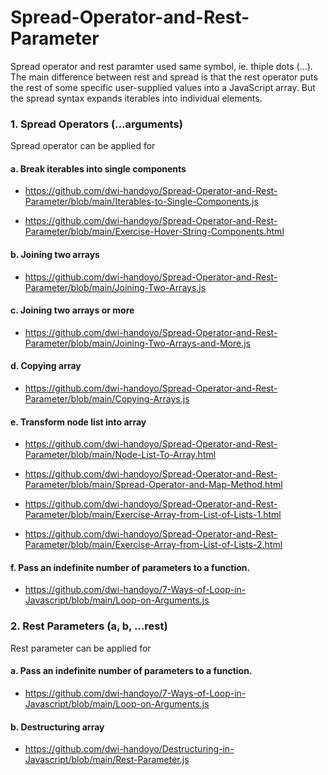 # Spread-Operator-and-Rest-Parameter

Spread operator and rest paramter used same symbol, ie. thiple dots (...). The main difference between rest and spread is that the rest operator puts the rest of some specific user-supplied values into a JavaScript array. But the spread syntax expands iterables into individual elements.

### 1. Spread Operators (...arguments) 

  Spread operator can be applied for

#### a. Break iterables into single components

* https://github.com/dwi-handoyo/Spread-Operator-and-Rest-Parameter/blob/main/Iterables-to-Single-Components.js
   
* https://github.com/dwi-handoyo/Spread-Operator-and-Rest-Parameter/blob/main/Exercise-Hover-String-Components.html

#### b. Joining two arrays

* https://github.com/dwi-handoyo/Spread-Operator-and-Rest-Parameter/blob/main/Joining-Two-Arrays.js

#### c. Joining two arrays or more
   
* https://github.com/dwi-handoyo/Spread-Operator-and-Rest-Parameter/blob/main/Joining-Two-Arrays-and-More.js
   
#### d. Copying array
  
* https://github.com/dwi-handoyo/Spread-Operator-and-Rest-Parameter/blob/main/Copying-Arrays.js
   
#### e. Transform node list into array

* https://github.com/dwi-handoyo/Spread-Operator-and-Rest-Parameter/blob/main/Node-List-To-Array.html
   
* https://github.com/dwi-handoyo/Spread-Operator-and-Rest-Parameter/blob/main/Spread-Operator-and-Map-Method.html
   
* https://github.com/dwi-handoyo/Spread-Operator-and-Rest-Parameter/blob/main/Exercise-Array-from-List-of-Lists-1.html
   
* https://github.com/dwi-handoyo/Spread-Operator-and-Rest-Parameter/blob/main/Exercise-Array-from-List-of-Lists-2.html

 #### f. Pass an indefinite number of parameters to a function.

* https://github.com/dwi-handoyo/7-Ways-of-Loop-in-Javascript/blob/main/Loop-on-Arguments.js

### 2. Rest Parameters (a, b, ...rest) 

  Rest parameter can be applied for

#### a. Pass an indefinite number of parameters to a function.

* https://github.com/dwi-handoyo/7-Ways-of-Loop-in-Javascript/blob/main/Loop-on-Arguments.js

#### b. Destructuring array

* https://github.com/dwi-handoyo/Destructuring-in-Javascript/blob/main/Rest-Parameter.js



   
